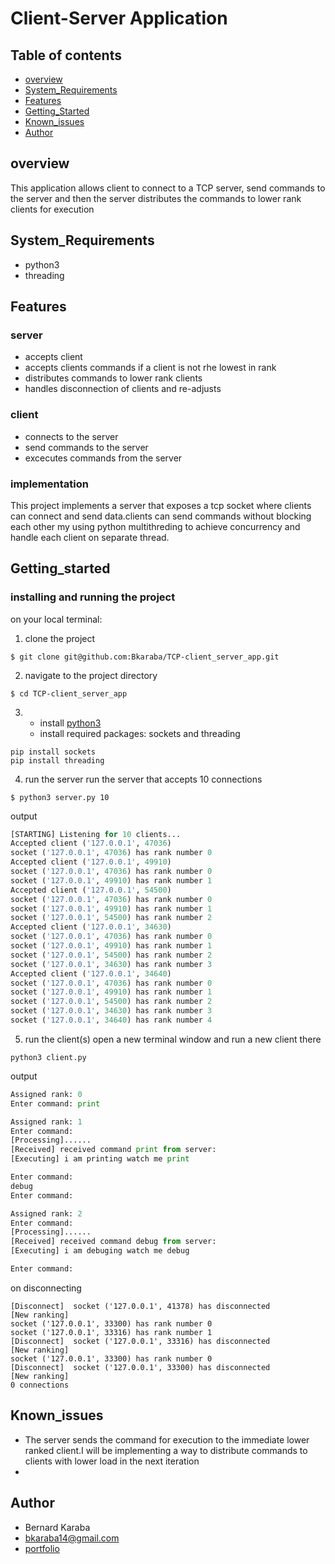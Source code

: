 # Client-Server Application
## Table of contents

- [overview](#overview)
- [System_Requirements](#system_requirements)
- [Features](#features)
- [Getting_Started](#getting_Started)
- [Known_issues](#known_issues)
- [Author](#author)

## overview
This application allows client to connect to a TCP server, send commands to the server and then the server distributes the commands to lower rank clients for execution

## System_Requirements
- python3
- threading

## Features
### server
- accepts client
- accepts clients commands if a client is not rhe lowest in rank
- distributes commands to lower rank clients
- handles disconnection of clients and re-adjusts

### client
- connects to the server
- send commands to the server
- excecutes commands from the server

### implementation
This project implements a server that exposes a tcp socket where clients can connect and send data.clients can send commands without blocking each other my using python multithreding to achieve concurrency and handle each client on separate thread.

## Getting_started

### installing and running the project
on your local terminal:
1. clone the project
```shell
$ git clone git@github.com:Bkaraba/TCP-client_server_app.git

```
2. navigate to the project directory
```
$ cd TCP-client_server_app
```

3. - install [python3](https://docs.python.org/3/using/unix.html?highlight=install%20python3)
   - install required packages: sockets and threading

```
pip install sockets
pip install threading

```
4. run the server
run the server that accepts 10 connections
```
$ python3 server.py 10

```
output
```server.py
[STARTING] Listening for 10 clients...
Accepted client ('127.0.0.1', 47036)
socket ('127.0.0.1', 47036) has rank number 0
Accepted client ('127.0.0.1', 49910)
socket ('127.0.0.1', 47036) has rank number 0
socket ('127.0.0.1', 49910) has rank number 1
Accepted client ('127.0.0.1', 54500)
socket ('127.0.0.1', 47036) has rank number 0
socket ('127.0.0.1', 49910) has rank number 1
socket ('127.0.0.1', 54500) has rank number 2
Accepted client ('127.0.0.1', 34630)
socket ('127.0.0.1', 47036) has rank number 0
socket ('127.0.0.1', 49910) has rank number 1
socket ('127.0.0.1', 54500) has rank number 2
socket ('127.0.0.1', 34630) has rank number 3
Accepted client ('127.0.0.1', 34640)
socket ('127.0.0.1', 47036) has rank number 0
socket ('127.0.0.1', 49910) has rank number 1
socket ('127.0.0.1', 54500) has rank number 2
socket ('127.0.0.1', 34630) has rank number 3
socket ('127.0.0.1', 34640) has rank number 4
```

5. run the client(s)
open a new terminal window and run  a new client there
```
python3 client.py

```
output
``` client.py
Assigned rank: 0
Enter command: print
```
``` client.py
Assigned rank: 1
Enter command: 
[Processing]......
[Received] received command print from server:
[Executing] i am printing watch me print

Enter command: 
debug 
Enter command: 
```
``` client.py
Assigned rank: 2
Enter command: 
[Processing]......
[Received] received command debug from server:
[Executing] i am debuging watch me debug

Enter command: 
```
on disconnecting

```
[Disconnect]  socket ('127.0.0.1', 41378) has disconnected
[New ranking]
socket ('127.0.0.1', 33300) has rank number 0
socket ('127.0.0.1', 33316) has rank number 1
[Disconnect]  socket ('127.0.0.1', 33316) has disconnected
[New ranking]
socket ('127.0.0.1', 33300) has rank number 0
[Disconnect]  socket ('127.0.0.1', 33300) has disconnected
[New ranking]
0 connections
```

## Known_issues

- The server sends the command for execution to the immediate lower ranked client.I will be implementing a way to distribute commands to clients with lower load in the next iteration 
- 

## Author

- Bernard Karaba
- bkaraba14@gmail.com
- [portfolio](bkaraba.github.io/portfolio)


